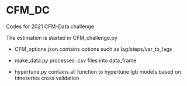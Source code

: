 # CFM_DC
Codes for 2021 CFM-Data challenge

The estimation is started in CFM_challenge.py

  - CFM_options.json contains options such as lag/steps/var_to_lags 

  - make_data.py processes .csv files into data_frame
  
  - hypertune.py contains all function to hypertune lgb models based on timeseries cross validation
